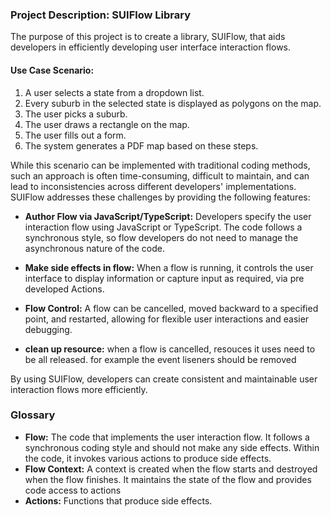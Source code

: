 ### Project Description: SUIFlow Library

The purpose of this project is to create a library, SUIFlow, that aids developers in efficiently developing user interface interaction flows.

#### Use Case Scenario:
1. A user selects a state from a dropdown list.
2. Every suburb in the selected state is displayed as polygons on the map.
3. The user picks a suburb.
4. The user draws a rectangle on the map.
5. The user fills out a form.
6. The system generates a PDF map based on these steps.

While this scenario can be implemented with traditional coding methods, such an approach is often time-consuming, difficult to maintain, and can lead to inconsistencies across different developers' implementations. SUIFlow addresses these challenges by providing the following features:

- **Author Flow via JavaScript/TypeScript:** Developers specify the user interaction flow using JavaScript or TypeScript. The code follows a synchronous style, so flow developers do not need to manage the asynchronous nature of the code.

- **Make side effects in flow:** When a  flow is running, it controls the user interface to display information or capture input as required, via pre developed Actions.

- **Flow Control:** A flow can be cancelled, moved backward to a specified point, and restarted, allowing for flexible user interactions and easier debugging.

- **clean up resource:** when a flow is cancelled, resouces it uses need to be all released. for example the event liseners should be removed

By using SUIFlow, developers can create consistent and maintainable user interaction flows more efficiently.

### Glossary
- **Flow:** The code that implements the user interaction flow. It follows a synchronous coding style and should not make any side effects. Within the code, it invokes various actions to produce side effects.
- **Flow Context:** A context is created when the flow starts and destroyed when the flow finishes. It maintains the state of the flow and provides code access to actions
- **Actions:** Functions that produce side effects.
